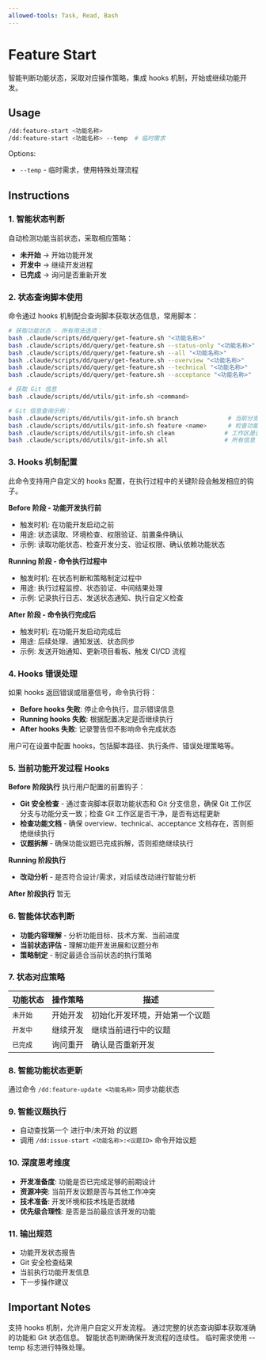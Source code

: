 ```yaml
---
allowed-tools: Task, Read, Bash
---
```


# Feature Start

智能判断功能状态，采取对应操作策略，集成 hooks 机制，开始或继续功能开发。

## Usage

```bash
/dd:feature-start <功能名称>
/dd:feature-start <功能名称> --temp  # 临时需求
```

Options:

- `--temp` - 临时需求，使用特殊处理流程

## Instructions

### 1. 智能状态判断

自动检测功能当前状态，采取相应策略：

- **未开始** → 开始功能开发
- **开发中** → 继续开发进程
- **已完成** → 询问是否重新开发

### 2. 状态查询脚本使用

命令通过 hooks 机制配合查询脚本获取状态信息，常用脚本：

```bash
# 获取功能状态 - 所有用法选项：
bash .claude/scripts/dd/query/get-feature.sh "<功能名称>"                    # 默认读取 overview.md
bash .claude/scripts/dd/query/get-feature.sh --status-only "<功能名称>"     # 仅显示状态信息，不显示文档内容
bash .claude/scripts/dd/query/get-feature.sh --all "<功能名称>"             # 读取所有文档 (overview + technical + acceptance)
bash .claude/scripts/dd/query/get-feature.sh --overview "<功能名称>"        # 仅读取功能概述文档 (overview.md)
bash .claude/scripts/dd/query/get-feature.sh --technical "<功能名称>"       # 仅读取技术方案文档 (technical.md)
bash .claude/scripts/dd/query/get-feature.sh --acceptance "<功能名称>"      # 仅读取验收标准文档 (acceptance.md)

# 获取 Git 信息
bash .claude/scripts/dd/utils/git-info.sh <command>

# Git 信息查询示例：
bash .claude/scripts/dd/utils/git-info.sh branch              # 当前分支
bash .claude/scripts/dd/utils/git-info.sh feature <name>      # 检查功能分支
bash .claude/scripts/dd/utils/git-info.sh clean              # 工作区是否干净
bash .claude/scripts/dd/utils/git-info.sh all                # 所有信息
```

### 3. Hooks 机制配置

此命令支持用户自定义的 hooks 配置，在执行过程中的关键阶段会触发相应的钩子。

**Before 阶段 - 功能开发执行前**

- 触发时机: 在功能开发启动之前
- 用途: 状态读取、环境检查、权限验证、前置条件确认
- 示例: 读取功能状态、检查开发分支、验证权限、确认依赖功能状态

**Running 阶段 - 命令执行过程中**

- 触发时机: 在状态判断和策略制定过程中
- 用途: 执行过程监控、状态验证、中间结果处理
- 示例: 记录执行日志、发送状态通知、执行自定义检查

**After 阶段 - 命令执行完成后**

- 触发时机: 在功能开发启动完成后
- 用途: 后续处理、通知发送、状态同步
- 示例: 发送开始通知、更新项目看板、触发 CI/CD 流程

### 4. Hooks 错误处理

如果 hooks 返回错误或阻塞信号，命令执行将：

- **Before hooks 失败**: 停止命令执行，显示错误信息
- **Running hooks 失败**: 根据配置决定是否继续执行
- **After hooks 失败**: 记录警告但不影响命令完成状态

用户可在设置中配置 hooks，包括脚本路径、执行条件、错误处理策略等。

### 5. 当前功能开发过程 Hooks

**Before 阶段执行**
执行用户配置的前置钩子：

- **Git 安全检查** - 通过查询脚本获取功能状态和 Git 分支信息，确保 Git 工作区分支与功能分支一致；检查 Git 工作区是否干净，是否有远程更新
- **检查功能文档** - 确保 overview、technical、acceptance 文档存在，否则拒绝继续执行
- **议题拆解** - 确保功能议题已完成拆解，否则拒绝继续执行

**Running 阶段执行**

- **改动分析** - 是否符合设计/需求，对后续改动进行智能分析

**After 阶段执行**
暂无

### 6. 智能体状态判断

- **功能内容理解** - 分析功能目标、技术方案、当前进度
- **当前状态评估** - 理解功能开发进展和议题分布
- **策略制定** - 制定最适合当前状态的执行策略

### 7. 状态对应策略

| 功能状态 | 操作策略 | 描述                           |
| -------- | -------- | ------------------------------ |
| `未开始` | 开始开发 | 初始化开发环境，开始第一个议题 |
| `开发中` | 继续开发 | 继续当前进行中的议题           |
| `已完成` | 询问重开 | 确认是否重新开发               |

### 8. 智能功能状态更新

通过命令 `/dd:feature-update <功能名称>` 同步功能状态

### 9. 智能议题执行

- 自动查找第一个 进行中/未开始 的议题
- 调用 `/dd:issue-start <功能名称>:<议题ID>` 命令开始议题

### 10. 深度思考维度

- **开发准备度**: 功能是否已完成足够的前期设计
- **资源冲突**: 当前开发议题是否与其他工作冲突
- **技术准备**: 开发环境和技术栈是否就绪
- **优先级合理性**: 是否是当前最应该开发的功能

### 11. 输出规范

- 功能开发状态报告
- Git 安全检查结果
- 当前执行功能开发信息
- 下一步操作建议

## Important Notes

支持 hooks 机制，允许用户自定义开发流程。
通过完整的状态查询脚本获取准确的功能和 Git 状态信息。
智能状态判断确保开发流程的连续性。
临时需求使用 --temp 标志进行特殊处理。
